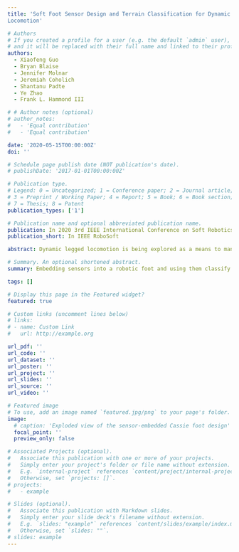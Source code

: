 ```yaml
---
title: 'Soft Foot Sensor Design and Terrain Classification for Dynamic Legged
Locomotion'

# Authors
# If you created a profile for a user (e.g. the default `admin` user), write the username (folder name) here
# and it will be replaced with their full name and linked to their profile.
authors:
  - Xiaofeng Guo
  - Bryan Blaise
  - Jennifer Molnar
  - Jeremiah Coholich
  - Shantanu Padte
  - Ye Zhao
  - Frank L. Hammond III

# # Author notes (optional)
# author_notes:
#   - 'Equal contribution'
#   - 'Equal contribution'

date: '2020-05-15T00:00:00Z'
doi: ''

# Schedule page publish date (NOT publication's date).
# publishDate: '2017-01-01T00:00:00Z'

# Publication type.
# Legend: 0 = Uncategorized; 1 = Conference paper; 2 = Journal article;
# 3 = Preprint / Working Paper; 4 = Report; 5 = Book; 6 = Book section;
# 7 = Thesis; 8 = Patent
publication_types: ['1']

# Publication name and optional abbreviated publication name.
publication: In 2020 3rd IEEE International Conference on Soft Robotics (RoboSoft)
publication_short: In IEEE RoboSoft

abstract: Dynamic legged locomotion is being explored as a means to maneuver on rugged and unstructured terrains. However, limited foot contact sensing capabilities often prohibit bipedal robots from being deployed on complex terrains. Locomotion over cluttered outdoor environments requires the contacting foot to be aware of terrain geometries, stiffness, and granular media properties. To achieve this, we designed a new soft contact pad integrated with a variety of embedded sensors, including tactile, acoustic, capacitive, and temperature sensors, as well as an accelerometer. In addition, we devised a terrain classification algorithm based on features extracted from those sensors and various real-world terrains. The classifier uses these features as inputs and classifies various terrains via Random Forests and a memory function. Our cross-validation tests demonstrate that the proposed classification algorithm achieves an accuracy of about 96.5%, manifesting the applicability of this foot sensing device to bipedal locomotion over diverse terrains.

# Summary. An optional shortened abstract.
summary: Embedding sensors into a robotic foot and using them classify terrain with machine learning

tags: []

# Display this page in the Featured widget?
featured: true

# Custom links (uncomment lines below)
# links:
# - name: Custom Link
#   url: http://example.org

url_pdf: ''
url_code: ''
url_dataset: ''
url_poster: ''
url_project: ''
url_slides: ''
url_source: ''
url_video: ''

# Featured image
# To use, add an image named `featured.jpg/png` to your page's folder.
image:
  # caption: 'Exploded view of the sensor-embedded Cassie foot design'
  focal_point: ''
  preview_only: false

# Associated Projects (optional).
#   Associate this publication with one or more of your projects.
#   Simply enter your project's folder or file name without extension.
#   E.g. `internal-project` references `content/project/internal-project/index.md`.
#   Otherwise, set `projects: []`.
# projects:
#   - example

# Slides (optional).
#   Associate this publication with Markdown slides.
#   Simply enter your slide deck's filename without extension.
#   E.g. `slides: "example"` references `content/slides/example/index.md`.
#   Otherwise, set `slides: ""`.
# slides: example
---
```


<!-- {{% callout note %}}
Click the _Cite_ button above to demo the feature to enable visitors to import publication metadata into their reference management software.
{{% /callout %}}

{{% callout note %}}
Create your slides in Markdown - click the _Slides_ button to check out the example.
{{% /callout %}}

Supplementary notes can be added here, including [code, math, and images](https://wowchemy.com/docs/writing-markdown-latex/). -->

